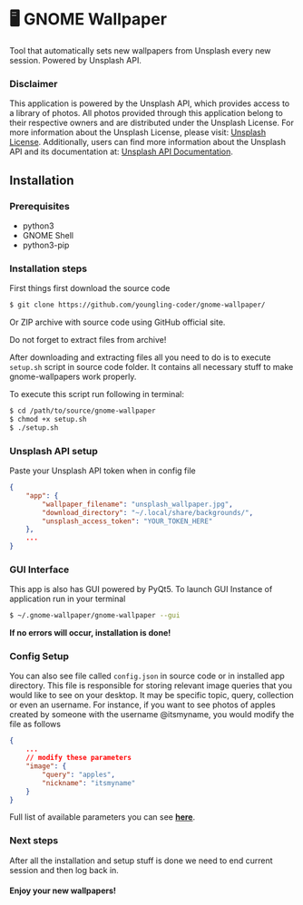 # 🖥️ GNOME Wallpaper

Tool that automatically sets new wallpapers from Unsplash every new session. Powered by Unsplash API.

### Disclaimer

This application is powered by the Unsplash API, which provides access to a library of photos. All photos provided through this application belong to their respective owners and are distributed under the Unsplash License. For more information about the Unsplash License, please visit: [Unsplash License](https://unsplash.com/license
). Additionally, users can find more information about the Unsplash API and its documentation at: [Unsplash API Documentation](https://unsplash.com/documentation
).

## Installation

### Prerequisites
- python3
- GNOME Shell
- python3-pip

### Installation steps

First things first download the source code

```sh
$ git clone https://github.com/youngling-coder/gnome-wallpaper/
```

Or ZIP archive with source code using GitHub official site.

Do not forget to extract files from archive!

After downloading and extracting files all you need to do is to execute ```setup.sh``` script in source code folder. It contains all necessary stuff to make gnome-wallpapers work properly.

To execute this script run following in terminal:

```sh
$ cd /path/to/source/gnome-wallpaper
$ chmod +x setup.sh
$ ./setup.sh
```

### Unsplash API setup
Paste your Unsplash API token when in config file

```json
{
    "app": {
        "wallpaper_filename": "unsplash_wallpaper.jpg",
        "download_directory": "~/.local/share/backgrounds/",
        "unsplash_access_token": "YOUR_TOKEN_HERE"
    },
    ...
}
```

### GUI Interface

This app is also has GUI powered by PyQt5. To launch GUI Instance of application run in your terminal

```sh
$ ~/.gnome-wallpaper/gnome-wallpaper --gui
```

**If no errors will occur, installation is done!**

### Config Setup

You can also see file called ```config.json``` in source code or in installed app directory. This file is responsible for storing relevant image queries that you would like to see on your desktop. It may be specific topic, query, collection or even an username. For instance, if you want to see photos of apples created by someone with the username @itsmyname, you would modify the file as follows

```json
{
    ...
    // modify these parameters
    "image": {
        "query": "apples",
        "nickname": "itsmyname"
    }
}
```

Full list of available parameters you can see **[here](https://unsplash.com/documentation#get-a-random-photo)**.


### Next steps

After all the installation and setup stuff is done we need to end current session and then log back in.

#### Enjoy your new wallpapers!
